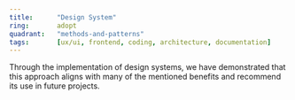 ```yaml
---
title:      "Design System"
ring:       adopt
quadrant:   "methods-and-patterns"
tags:       [ux/ui, frontend, coding, architecture, documentation]
---
```


Through the implementation of design systems, we have demonstrated that this approach aligns with many of the mentioned benefits and recommend its use in future projects.

